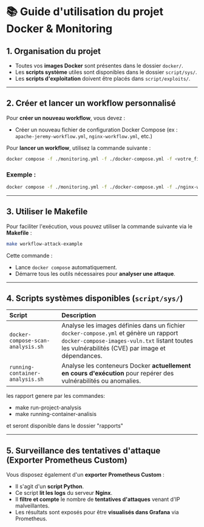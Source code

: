 # 📚 Guide d'utilisation du projet Docker & Monitoring

## 1. Organisation du projet

- Toutes vos **images Docker** sont présentes dans le dossier `docker/`.
- Les **scripts système** utiles sont disponibles dans le dossier `script/sys/`.
- Les **scripts d'exploitation** doivent être placés dans `script/exploits/`.

---

## 2. Créer et lancer un workflow personnalisé

Pour **créer un nouveau workflow**, vous devez :
- Créer un nouveau fichier de configuration Docker Compose (ex : `apache-jeremy-workflow.yml`, `nginx-workflow.yml`, etc.)

Pour **lancer un workflow**, utilisez la commande suivante :

```bash
docker compose -f ./monitoring.yml -f ./docker-compose.yml -f <votre_fichier_workflow.yml> up --build
```

### Exemple :
```bash
docker compose -f ./monitoring.yml -f ./docker-compose.yml -f ./nginx-workflow.yml up --build
```

---

## 3. Utiliser le Makefile

Pour faciliter l'exécution, vous pouvez utiliser la commande suivante via le **Makefile** :

```bash
make workflow-attack-example
```

Cette commande :
- Lance `docker compose` automatiquement.
- Démarre tous les outils nécessaires pour **analyser une attaque**.

---

## 4. Scripts systèmes disponibles (`script/sys/`)

| Script | Description |
|:---|:---|
| `docker-compose-scan-analysis.sh` | Analyse les images définies dans un fichier `docker-compose.yml` et génère un rapport `docker-compose-images-vuln.txt` listant toutes les vulnérabilités (CVE) par image et dépendances. |
| `running-container-analysis.sh` | Analyse les conteneurs Docker **actuellement en cours d'exécution** pour repérer des vulnérabilités ou anomalies. |

les rapport genere par les commandes:
- make run-project-analysis
- make running-container-analisis

et seront disponible dans le dossier "rapports"

---

## 5. Surveillance des tentatives d'attaque (Exporter Prometheus Custom)

Vous disposez également d'un **exporter Prometheus Custom** :

- Il s'agit d'un **script Python**.
- Ce script **lit les logs** du serveur **Nginx**.
- Il **filtre et compte** le nombre de **tentatives d'attaques** venant d'IP malveillantes.
- Les résultats sont exposés pour être **visualisés dans Grafana** via Prometheus.
